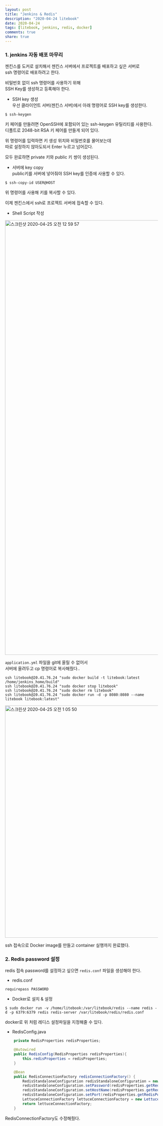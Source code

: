 ```yaml
---
layout: post
title: "Jenkins & Redis"  
description: "2020-04-24 litebook"
date: 2020-04-24
tags: [litebook, jenkins, redis, docker]
comments: true
share: true
---
```


### 1. jenkins 자동 배포 마무리       
젠킨스를 도커로 설치해서 젠킨스 서버에서 프로젝트를 배포하고 싶은 서버로     
ssh 명령어로 배포하려고 한다.    

비밀번호 없이 ssh 명령어를 사용하기 위해       
SSH Key를 생성하고 등록해야 한다.     

- SSH key 생성      
우선 클라이언트 서버(젠킨스 서버)에서 아래 명령어로 SSH key를 생성한다.   

```shell script
$ ssh-keygen
```    
키 페어를 만들려면 OpenSSH에 포함되어 있는 ssh-keygen 유틸리티를 사용한다.     
디폴트로 2048-bit RSA 키 페어를 만들게 되어 있다.      

위 명령어를 입력하면 키 생성 위치와 비밀번호를 물어보는데    
따로 설정하지 않아도되서 Enter 누르고 넘어갔다.     

모두 완료하면 private 키와 public 키 쌍이 생성된다.       


- 서버에 key copy      
public키를 서버에 넣어줘야 SSH key를 인증에 사용할 수 있다.      

```shell script
$ ssh-copy-id USER@HOST
```                

위 명령어를 사용해 키를 복사할 수 있다.   


이제 젠킨스에서 ssh로 프로젝트 서버에 접속할 수 있다.    

- Shell Script 작성        

<img width="1426" alt="스크린샷 2020-04-25 오전 12 59 57" src="https://user-images.githubusercontent.com/33855307/80232609-24db8400-8690-11ea-8876-3114a6e2b158.png">       

`application.yml` 파일을 git에 올릴 수 없어서     
서버에 올려두고 cp 명령어로 복사해줬다..      

```    
ssh litebook@20.41.76.24 "sudo docker build -t litebook:latest /home/jenkins_home/build"
ssh litebook@20.41.76.24 "sudo docker stop litebook"
ssh litebook@20.41.76.24 "sudo docker rm litebook"
ssh litebook@20.41.76.24 "sudo docker run -d -p 8080:8080 --name litebook litebook:latest"
```   

<img width="762" alt="스크린샷 2020-04-25 오전 1 05 50" src="https://user-images.githubusercontent.com/33855307/80233127-f611dd80-8690-11ea-990b-0cd46446d881.png">    

ssh 접속으로 Docker image를 만들고 container 실행까지 완료했다.       


### 2. Redis password 설정      
redis 접속 password를 설정하고 싶으면 `redis.conf` 파일을 생성해야 한다.   

- redis.conf          
```  
requirepass PASSWORD  
```    

- Docker로 설치 & 설정      
```shell script
$ sudo docker run -v /home/litebook:/var/litebook/redis --name redis -d -p 6379:6379 redis redis-server /var/litebook/redis/redis.conf      
```  
docker로 위 처럼 레디스 설정파일을 지정해줄 수 있다.   

- RedisConfig.java             
```java      
    private RedisProperties redisProperties;

    @Autowired
    public RedisConfig(RedisProperties redisProperties){
        this.redisProperties = redisProperties;
    }

    @Bean
    public RedisConnectionFactory redisConnectionFactory() {
        RedisStandaloneConfiguration redisStandaloneConfiguration = new RedisStandaloneConfiguration();
        redisStandaloneConfiguration.setPassword(redisProperties.getRedisPassword());
        redisStandaloneConfiguration.setHostName(redisProperties.getRedisHost());
        redisStandaloneConfiguration.setPort(redisProperties.getRedisPort());
        LettuceConnectionFactory lettuceConnectionFactory = new LettuceConnectionFactory(redisStandaloneConfiguration);
        return lettuceConnectionFactory;
    }
```    
  
RedisConnectionFactory도 수정해줬다.       


